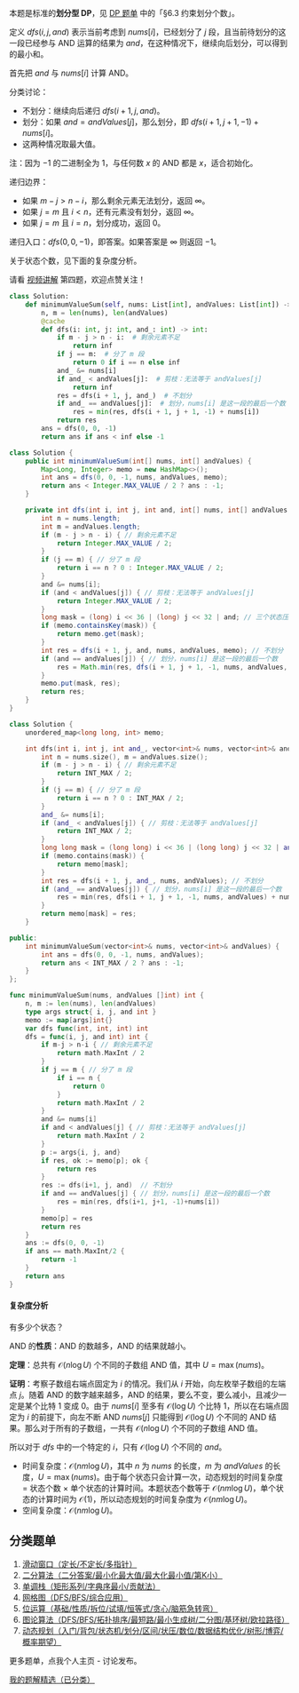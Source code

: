 本题是标准的**划分型 DP**，见 [DP 题单](https://leetcode.cn/circle/discuss/tXLS3i/) 中的「§6.3 约束划分个数」。

定义 $\textit{dfs}(i,j,\textit{and})$ 表示当前考虑到 $\textit{nums}[i]$，已经划分了 $j$ 段，且当前待划分的这一段已经参与 AND 运算的结果为 $\textit{and}$，在这种情况下，继续向后划分，可以得到的最小和。

首先把 $\textit{and}$ 与 $\textit{nums}[i]$ 计算 AND。

分类讨论：

- 不划分：继续向后递归 $\textit{dfs}(i+1,j, \textit{and})$。
- 划分：如果 $\textit{and}= \textit{andValues}[j]$，那么划分，即 $\textit{dfs}(i+1,j+1, -1) + \textit{nums}[i]$。
- 这两种情况取最大值。

注：因为 $-1$ 的二进制全为 $1$，与任何数 $x$ 的 AND 都是 $x$，适合初始化。

递归边界：

- 如果 $m-j>n-i$，那么剩余元素无法划分，返回 $\infty$。
- 如果 $j=m$ 且 $i<n$，还有元素没有划分，返回 $\infty$。
- 如果 $j=m$ 且 $i=n$，划分成功，返回 $0$。

递归入口：$\textit{dfs}(0,0,-1)$，即答案。如果答案是 $\infty$ 则返回 $-1$。

关于状态个数，见下面的复杂度分析。

请看 [视频讲解](https://www.bilibili.com/video/BV1dJ4m1V7hK/) 第四题，欢迎点赞关注！

```py [sol-Python3]
class Solution:
    def minimumValueSum(self, nums: List[int], andValues: List[int]) -> int:
        n, m = len(nums), len(andValues)
        @cache
        def dfs(i: int, j: int, and_: int) -> int:
            if m - j > n - i:  # 剩余元素不足
                return inf
            if j == m:  # 分了 m 段
                return 0 if i == n else inf
            and_ &= nums[i]
            if and_ < andValues[j]:  # 剪枝：无法等于 andValues[j]
                return inf
            res = dfs(i + 1, j, and_)  # 不划分
            if and_ == andValues[j]:  # 划分，nums[i] 是这一段的最后一个数
                res = min(res, dfs(i + 1, j + 1, -1) + nums[i])
            return res
        ans = dfs(0, 0, -1)
        return ans if ans < inf else -1
```

```java [sol-Java]
class Solution {
    public int minimumValueSum(int[] nums, int[] andValues) {
        Map<Long, Integer> memo = new HashMap<>();
        int ans = dfs(0, 0, -1, nums, andValues, memo);
        return ans < Integer.MAX_VALUE / 2 ? ans : -1;
    }

    private int dfs(int i, int j, int and, int[] nums, int[] andValues, Map<Long, Integer> memo) {
        int n = nums.length;
        int m = andValues.length;
        if (m - j > n - i) { // 剩余元素不足
            return Integer.MAX_VALUE / 2;
        }
        if (j == m) { // 分了 m 段
            return i == n ? 0 : Integer.MAX_VALUE / 2;
        }
        and &= nums[i];
        if (and < andValues[j]) { // 剪枝：无法等于 andValues[j]
            return Integer.MAX_VALUE / 2;
        }
        long mask = (long) i << 36 | (long) j << 32 | and; // 三个状态压缩成一个 long
        if (memo.containsKey(mask)) {
            return memo.get(mask);
        }
        int res = dfs(i + 1, j, and, nums, andValues, memo); // 不划分
        if (and == andValues[j]) { // 划分，nums[i] 是这一段的最后一个数
            res = Math.min(res, dfs(i + 1, j + 1, -1, nums, andValues, memo) + nums[i]);
        }
        memo.put(mask, res);
        return res;
    }
}
```

```cpp [sol-C++]
class Solution {
    unordered_map<long long, int> memo;

    int dfs(int i, int j, int and_, vector<int>& nums, vector<int>& andValues) {
        int n = nums.size(), m = andValues.size();
        if (m - j > n - i) { // 剩余元素不足
            return INT_MAX / 2;
        }
        if (j == m) { // 分了 m 段
            return i == n ? 0 : INT_MAX / 2;
        }
        and_ &= nums[i];
        if (and_ < andValues[j]) { // 剪枝：无法等于 andValues[j]
            return INT_MAX / 2;
        }
        long long mask = (long long) i << 36 | (long long) j << 32 | and_; // 三个状态压缩成一个 long long
        if (memo.contains(mask)) {
            return memo[mask];
        }
        int res = dfs(i + 1, j, and_, nums, andValues); // 不划分
        if (and_ == andValues[j]) { // 划分，nums[i] 是这一段的最后一个数
            res = min(res, dfs(i + 1, j + 1, -1, nums, andValues) + nums[i]);
        }
        return memo[mask] = res;
    }

public:
    int minimumValueSum(vector<int>& nums, vector<int>& andValues) {
        int ans = dfs(0, 0, -1, nums, andValues);
        return ans < INT_MAX / 2 ? ans : -1;
    }
};
```

```go [sol-Go]
func minimumValueSum(nums, andValues []int) int {
	n, m := len(nums), len(andValues)
	type args struct{ i, j, and int }
	memo := map[args]int{}
	var dfs func(int, int, int) int
	dfs = func(i, j, and int) int {
		if m-j > n-i { // 剩余元素不足
			return math.MaxInt / 2
		}
		if j == m { // 分了 m 段
			if i == n {
				return 0
			}
			return math.MaxInt / 2
		}
		and &= nums[i]
		if and < andValues[j] { // 剪枝：无法等于 andValues[j]
			return math.MaxInt / 2
		}
		p := args{i, j, and}
		if res, ok := memo[p]; ok {
			return res
		}
		res := dfs(i+1, j, and)  // 不划分
		if and == andValues[j] { // 划分，nums[i] 是这一段的最后一个数
			res = min(res, dfs(i+1, j+1, -1)+nums[i])
		}
		memo[p] = res
		return res
	}
	ans := dfs(0, 0, -1)
	if ans == math.MaxInt/2 {
		return -1
	}
	return ans
}
```

#### 复杂度分析

有多少个状态？

AND 的**性质**：AND 的数越多，AND 的结果就越小。

**定理**：总共有 $\mathcal{O}(n\log U)$ 个不同的子数组 AND 值，其中 $U=\max(\textit{nums})$。

**证明**：考察子数组右端点固定为 $i$ 的情况。我们从 $i$ 开始，向左枚举子数组的左端点 $j$。随着 AND 的数字越来越多，AND 的结果，要么不变，要么减小，且减少一定是某个比特 $1$ 变成 $0$。由于 $\textit{nums}[i]$ 至多有 $\mathcal{O}(\log U)$ 个比特 $1$，所以在右端点固定为 $i$ 的前提下，向左不断 AND $\textit{nums}[j]$ 只能得到 $\mathcal{O}(\log U)$ 个不同的 AND 结果。那么对于所有的子数组，一共有 $\mathcal{O}(n\log U)$ 个不同的子数组 AND 值。

所以对于 $\textit{dfs}$ 中的一个特定的 $i$，只有 $\mathcal{O}(\log U)$ 个不同的 $\textit{and}$。

- 时间复杂度：$\mathcal{O}(nm\log U)$，其中 $n$ 为 $\textit{nums}$ 的长度，$m$ 为 $\textit{andValues}$ 的长度，$U=\max(\textit{nums})$。由于每个状态只会计算一次，动态规划的时间复杂度 $=$ 状态个数 $\times$ 单个状态的计算时间。本题状态个数等于 $\mathcal{O}(nm\log U)$，单个状态的计算时间为 $\mathcal{O}(1)$，所以动态规划的时间复杂度为 $\mathcal{O}(nm\log U)$。
- 空间复杂度：$\mathcal{O}(nm\log U)$。

## 分类题单

1. [滑动窗口（定长/不定长/多指针）](https://leetcode.cn/circle/discuss/0viNMK/)
2. [二分算法（二分答案/最小化最大值/最大化最小值/第K小）](https://leetcode.cn/circle/discuss/SqopEo/)
3. [单调栈（矩形系列/字典序最小/贡献法）](https://leetcode.cn/circle/discuss/9oZFK9/)
4. [网格图（DFS/BFS/综合应用）](https://leetcode.cn/circle/discuss/YiXPXW/)
5. [位运算（基础/性质/拆位/试填/恒等式/贪心/脑筋急转弯）](https://leetcode.cn/circle/discuss/dHn9Vk/)
6. [图论算法（DFS/BFS/拓扑排序/最短路/最小生成树/二分图/基环树/欧拉路径）](https://leetcode.cn/circle/discuss/01LUak/)
7. [动态规划（入门/背包/状态机/划分/区间/状压/数位/数据结构优化/树形/博弈/概率期望）](https://leetcode.cn/circle/discuss/tXLS3i/)

更多题单，点我个人主页 - 讨论发布。

[我的题解精选（已分类）](https://github.com/EndlessCheng/codeforces-go/blob/master/leetcode/SOLUTIONS.md)
